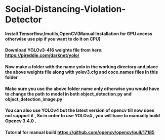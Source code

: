 # Social-Distancing-Violation-Detector



#### Install Tensorflow,Imutils,OpenCV(Manual Installation for GPU access otherwise use pip if you want to do it on CPU)

#### Download YOLOv3-416 weights file from here: https://pjreddie.com/darknet/yolo/

#### Now make a folder with the name yolo in the working directory and place the above weights file along with yolov3.cfg and coco.names files in this folder

#### Make sure you use the above folder name only otherwise you would have to change the path to model in both object_detection.py and object_detection_image.py

#### You can also use YOLOv4 but the latest version of opencv till now does not support it , So in order to use YOLOv4 , you will have to manually build Opencv 3.4.0 .
#### Tutorial for manual build https://github.com/opencv/opencv/pull/17185

